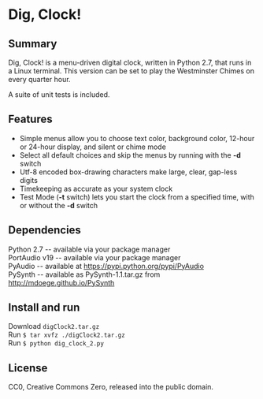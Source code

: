 # Dig, Clock!

## Summary

Dig, Clock! is a menu-driven digital clock, written in Python 2.7, that runs in a Linux terminal. This version can be set to play the Westminster Chimes on every quarter hour.

A suite of unit tests is included.

## Features

* Simple menus allow you to choose text color, background color, 12-hour or 24-hour display, and silent or chime mode
* Select all default choices and skip the menus by running with the **-d** switch
* Utf-8 encoded box-drawing characters make large, clear, gap-less digits
* Timekeeping as accurate as your system clock
* Test Mode (**-t** switch) lets you start the clock from a specified time, with or without the **-d** switch

## Dependencies
Python 2.7 -- available via your package manager  
PortAudio v19 -- available via your package manager  
PyAudio -- available at https://pypi.python.org/pypi/PyAudio  
PySynth -- available as PySynth-1.1.tar.gz from http://mdoege.github.io/PySynth  

## Install and run
Download ```digClock2.tar.gz```  
Run ```$ tar xvfz ./digClock2.tar.gz```  
Run ```$ python dig_clock_2.py```  

## License
CC0, Creative Commons Zero, released into the public domain.
